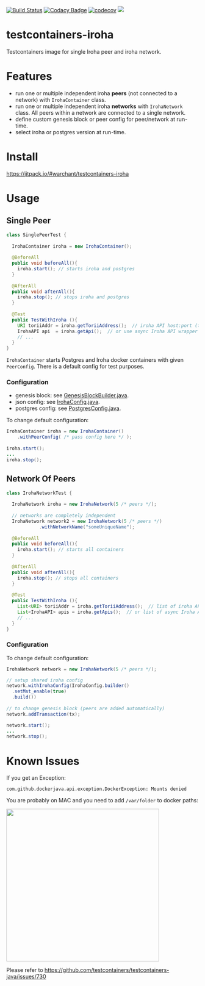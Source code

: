 [![Build Status](https://travis-ci.org/Warchant/testcontainers-iroha.svg?branch=master)](https://travis-ci.org/Warchant/testcontainers-iroha)
[![Codacy Badge](https://api.codacy.com/project/badge/Grade/ce56f4b975e1469da6b7ecfc8b98d879)](https://www.codacy.com/app/Warchant/testcontainers-iroha?utm_source=github.com&amp;utm_medium=referral&amp;utm_content=Warchant/testcontainers-iroha&amp;utm_campaign=Badge_Grade)
[![codecov](https://codecov.io/gh/Warchant/testcontainers-iroha/branch/master/graph/badge.svg)](https://codecov.io/gh/Warchant/testcontainers-iroha)
[![](https://jitpack.io/v/Warchant/testcontainers-iroha.svg)](https://jitpack.io/#Warchant/testcontainers-iroha)

# testcontainers-iroha
Testcontainers image for single Iroha peer and iroha network. 

# Features

- run one or multiple independent iroha **peers** (not connected to a network) with `IrohaContainer` class.
- run one or multiple independent iroha **networks** with `IrohaNetwork` class. All peers within a network are connected to a single network.
- define custom genesis block or peer config for peer/network at run-time.
- select iroha or postgres version at run-time.

# Install

https://jitpack.io/#warchant/testcontainers-iroha

# Usage

## Single Peer

```java
class SinglePeerTest {
  
  IrohaContainer iroha = new IrohaContainer();
  
  @BeforeAll
  public void beforeAll(){
    iroha.start(); // starts iroha and postgres
  }
  
  @AfterAll
  public void afterAll(){
    iroha.stop(); // stops iroha and postgres
  }
  
  @Test
  public TestWithIroha (){
    URI toriiAddr = iroha.getToriiAddress();  // iroha API host:port (torii)
    IrohaAPI api  = iroha.getApi();  // or use async Iroha API wrapper directly
    // ...
  }
}
```

`IrohaContainer` starts Postgres and Iroha docker containers with given `PeerConfig`. 
There is a default config for test purposes.


### Configuration

- genesis block: see [GenesisBlockBuilder.java](https://github.com/Warchant/testcontainers-iroha/blob/master/src/main/java/jp/co/soramitsu/iroha/testcontainers/detail/GenesisBlockBuilder.java).
- json config: see [IrohaConfig.java](https://github.com/Warchant/testcontainers-iroha/blob/master/src/main/java/jp/co/soramitsu/iroha/testcontainers/detail/IrohaConfig.java).
- postgres config: see [PostgresConfig.java](https://github.com/Warchant/testcontainers-iroha/blob/master/src/main/java/jp/co/soramitsu/iroha/testcontainers/detail/PostgresConfig.java).

To change default configuration:
```java
IrohaContainer iroha = new IrohaContainer()
    .withPeerConfig( /* pass config here */ );
    
iroha.start();
...
iroha.stop();
```

## Network Of Peers

```java
class IrohaNetworkTest {
  
  IrohaNetwork iroha = new IrohaNetwork(5 /* peers */);
  
  // networks are completely independent
  IrohaNetwork network2 = new IrohaNetwork(5 /* peers */)
            .withNetworkName("someUniqueName");
  
  @BeforeAll
  public void beforeAll(){
    iroha.start(); // starts all containers
  }
  
  @AfterAll
  public void afterAll(){
    iroha.stop(); // stops all containers
  }
  
  @Test
  public TestWithIroha (){
    List<URI> toriiAddr = iroha.getToriiAddress();  // list of iroha API host:port (torii)
    List<IrohaAPI> apis = iroha.getApis();  // or list of async Iroha API wrappers, 1 per peer
    // ...
  }
}
```

### Configuration 

To change default configuration:
```java
IrohaNetwork network = new IrohaNetwork(5 /* peers */);

// setup shared iroha config 
network.withIrohaConfig(IrohaConfig.builder()
  .setMst_enable(true)
  .build())
      
// to change genesis block (peers are added automatically)
network.addTransaction(tx);

network.start();
...
network.stop();
```

# Known Issues

If you get an Exception:
```
com.github.dockerjava.api.exception.DockerException: Mounts denied
```
You are probably on MAC and you need to add `/var/folder` to docker paths:

<img src="https://i.imgur.com/K3F1qo0.png" width="400">

Please refer to https://github.com/testcontainers/testcontainers-java/issues/730


